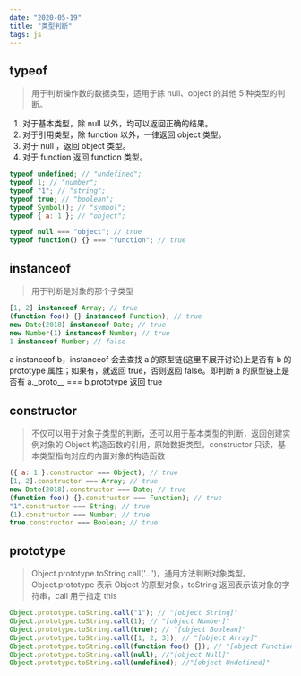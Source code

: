 ```yaml
---
date: "2020-05-19"
title: "类型判断"
tags: js
---
```

## typeof

> 用于判断操作数的数据类型，适用于除 null、object 的其他 5 种类型的判断。

1. 对于基本类型，除 null 以外，均可以返回正确的结果。
2. 对于引用类型，除 function 以外，一律返回 object 类型。
3. 对于 null ，返回 object 类型。
4. 对于 function 返回 function 类型。

```javascript
typeof undefined; // "undefined";
typeof 1; // "number";
typeof "1"; // "string";
typeof true; // "boolean";
typeof Symbol(); // "symbol";
typeof { a: 1 }; // "object";

typeof null === "object"; // true
typeof function() {} === "function"; // true
```

## instanceof

> 用于判断是对象的那个子类型

```javascript
[1, 2] instanceof Array; // true
(function foo() {} instanceof Function); // true
new Date(2018) instanceof Date; // true
new Number(1) instanceof Number; // true
1 instanceof Number; // false
```

a instanceof b，instanceof 会去查找 a 的原型链(这里不展开讨论)上是否有 b 的 prototype 属性；如果有，就返回 true，否则返回 false。即判断 a 的原型链上是否有 a.\_proto\_\_ === b.prototype 返回 true

## constructor

> 不仅可以用于对象子类型的判断，还可以用于基本类型的判断，返回创建实例对象的 Object 构造函数的引用，原始数据类型，constructor 只读，基本类型指向对应的内置对象的构造函数

```javascript
({ a: 1 }.constructor === Object); // true
[1, 2].constructor === Array; // true
new Date(2018).constructor === Date; // true
(function foo() {}.constructor === Function); // true
"1".constructor === String; // true
(1).constructor === Number; // true
true.constructor === Boolean; // true
```

## prototype

> Object.prototype.toString.call('...')，通用方法判断对象类型。
> Object.prototype 表示 Object 的原型对象，toString 返回表示该对象的字符串，call 用于指定 this

```javascript
Object.prototype.toString.call("1"); // "[object String]"
Object.prototype.toString.call(1); // "[object Number]"
Object.prototype.toString.call(true); // "[object Boolean]"
Object.prototype.toString.call([1, 2, 3]); // "[object Array]"
Object.prototype.toString.call(function foo() {}); // "[object Function]"
Object.prototype.toString.call(null); //"[object Null]"
Object.prototype.toString.call(undefined); //"[object Undefined]"
```
